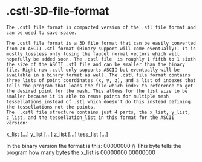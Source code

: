 # .cstl-3D-file-format
    The .cstl file format is compacted version of the .stl file format and can be used to save space.
    
    The .cstl file format is a 3D file format that can be easily converted from an ASCII .stl format (Binary support will come eventually). It is mostly lossless only losing the faucet normal vectors which will hopefully be added soon. The .cstl file  is roughly 1 fifth to 1 sixth the size of the ASCII .stl file and can be smaller than the binary file. Right now .cstl only supports ASCII but eventually will be available in a binary format as well. The .cstl file format contains three lists of point coordinates (x, y, z), and a list of indexes that tells the program that loads the file which index to reference to get the desired point for the mesh. This allows for the list size to be smaller because it is able to reuse points for multiple mesh tessellations instead of .stl which doesn’t do this instead defining the tessellations not the points.
    The  .cstl file structure contains just 4 parts, the x_list, y_list, z_list, and the tessellation_list in this format for the ASCII version:
x_list  [...]
y_list  [...]
z_list  [...]
tess_list  [...]

In the binary version the format is this:
00000000  // This byte tells the program how many bytes the x_list is
00000000 00000000  
